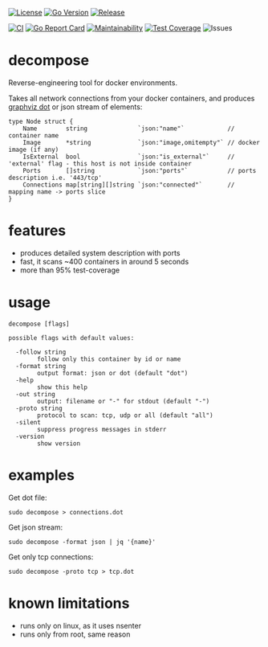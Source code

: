 [![License](https://img.shields.io/badge/license-MIT%20License-blue.svg)](https://github.com/s0rg/decompose/blob/master/LICENSE)
[![Go Version](https://img.shields.io/github/go-mod/go-version/s0rg/decompose)](go.mod)
[![Release](https://img.shields.io/github/v/release/s0rg/decompose)](https://github.com/s0rg/decompose/releases/latest)

[![CI](https://github.com/s0rg/decompose/workflows/ci/badge.svg)](https://github.com/s0rg/decompose/actions?query=workflow%3Aci)
[![Go Report Card](https://goreportcard.com/badge/github.com/s0rg/decompose)](https://goreportcard.com/report/github.com/s0rg/decompose)
[![Maintainability](https://api.codeclimate.com/v1/badges/1bc7c04689cf612a0f39/maintainability)](https://codeclimate.com/github/s0rg/decompose/maintainability)
[![Test Coverage](https://api.codeclimate.com/v1/badges/1bc7c04689cf612a0f39/test_coverage)](https://codeclimate.com/github/s0rg/decompose/test_coverage)
![Issues](https://img.shields.io/github/issues/s0rg/decompose)

# decompose

Reverse-engineering tool for docker environments.


Takes all network connections from your docker containers, and produces [graphviz
dot](https://www.graphviz.org/doc/info/lang.html) or json stream of elements:

```
type Node struct {
    Name        string              `json:"name"`            // container name
    Image       *string             `json:"image,omitempty"` // docker image (if any)
    IsExternal  bool                `json:"is_external"`     // 'external' flag - this host is not inside container
    Ports       []string            `json:"ports"`           // ports description i.e. '443/tcp'
    Connections map[string][]string `json:"connected"`       // mapping name -> ports slice
}
```


# features

- produces detailed system description with ports
- fast, it scans ~400 containers in around 5 seconds
- more than 95% test-coverage


# usage

```
decompose [flags]

possible flags with default values:

  -follow string
        follow only this container by id or name
  -format string
        output format: json or dot (default "dot")
  -help
        show this help
  -out string
        output: filename or "-" for stdout (default "-")
  -proto string
        protocol to scan: tcp, udp or all (default "all")
  -silent
        suppress progress messages in stderr
  -version
        show version
```

# examples

Get dot file:
```
sudo decompose > connections.dot
```

Get json stream:
```
sudo decompose -format json | jq '{name}'
```

Get only tcp connections:
```
sudo decompose -proto tcp > tcp.dot
```


# known limitations

- runs only on linux, as it uses nsenter
- runs only from root, same reason
